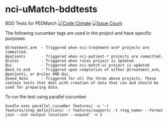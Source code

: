 # nci-uMatch-bddtests
BDD Tests for PEDMatch
[![Code Climate](https://codeclimate.com/github/BIAD/nci-uMatch-bddtests/badges/gpa.svg)](https://codeclimate.com/github/BIAD/nci-uMatch-bddtests)
[![Issue Count](https://codeclimate.com/github/BIAD/nci-uMatch-bddtests/badges/issue_count.svg)](https://codeclimate.com/github/BIAD/nci-uMatch-bddtests)

The following cucumber tags are used in the project and have specific purposes.
```
@treatment_arm  - Triggered when nci-treatment-arm* projects are committed.
@patients       - Triggered when nci-patient-* projects are committed.
@rules          - Triggered when rules project is updated
@ui             - Triggered when nci-match-ui project is updated
@end_to_end     - Triggered upon completion of either @treatment_arm, @patients, or @rules AND @ui.   
@seed_data      - Triggered for all the three above projects. These contain tests that deal with creation of data that can and should be used for preparing data. 
```

To run the test using parallel cucumber
```
bundle exec parallel_cucumber features/ -o '-r features/step_definitions/ -r features/support/ -t <tag_name> --format json --out <output location> --expand' -n 2
```
